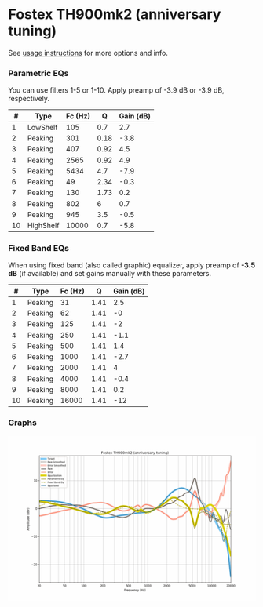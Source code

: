 # Fostex TH900mk2 (anniversary tuning)
See [usage instructions](https://github.com/jaakkopasanen/AutoEq#usage) for more options and info.

### Parametric EQs
You can use filters 1-5 or 1-10. Apply preamp of -3.9 dB or -3.9 dB, respectively.

|   # | Type      |   Fc (Hz) |    Q |   Gain (dB) |
|-----|-----------|-----------|------|-------------|
|   1 | LowShelf  |       105 | 0.7  |         2.7 |
|   2 | Peaking   |       301 | 0.18 |        -3.8 |
|   3 | Peaking   |       407 | 0.92 |         4.5 |
|   4 | Peaking   |      2565 | 0.92 |         4.9 |
|   5 | Peaking   |      5434 | 4.7  |        -7.9 |
|   6 | Peaking   |        49 | 2.34 |        -0.3 |
|   7 | Peaking   |       130 | 1.73 |         0.2 |
|   8 | Peaking   |       802 | 6    |         0.7 |
|   9 | Peaking   |       945 | 3.5  |        -0.5 |
|  10 | HighShelf |     10000 | 0.7  |        -5.8 |

### Fixed Band EQs
When using fixed band (also called graphic) equalizer, apply preamp of **-3.5 dB** (if available) and set gains manually with these parameters.

|   # | Type    |   Fc (Hz) |    Q |   Gain (dB) |
|-----|---------|-----------|------|-------------|
|   1 | Peaking |        31 | 1.41 |         2.5 |
|   2 | Peaking |        62 | 1.41 |        -0   |
|   3 | Peaking |       125 | 1.41 |        -2   |
|   4 | Peaking |       250 | 1.41 |        -1.1 |
|   5 | Peaking |       500 | 1.41 |         1.4 |
|   6 | Peaking |      1000 | 1.41 |        -2.7 |
|   7 | Peaking |      2000 | 1.41 |         4   |
|   8 | Peaking |      4000 | 1.41 |        -0.4 |
|   9 | Peaking |      8000 | 1.41 |         0.2 |
|  10 | Peaking |     16000 | 1.41 |       -12   |

### Graphs
![](./Fostex%20TH900mk2%20(anniversary%20tuning).png)
